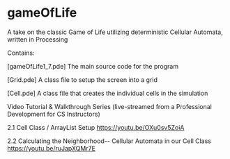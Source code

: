 # gameOfLife
A take on the classic Game of Life utilizing deterministic Cellular Automata, written in Processing

Contains:

[gameOfLife1_7.pde]  The main source code for the program

[Grid.pde]   A class file to setup the screen into a grid

[Cell.pde]   A class file that creates the individual cells in the simulation


Video Tutorial & Walkthrough Series (live-streamed from a Professional Development for CS Instructors)

2.1 Cell Class / ArrayList Setup        https://youtu.be/OXu0sv5ZoiA

2.2 Calculating the Neighborhood-- Cellular Automata in our Cell Class      https://youtu.be/ruJapXQMr7E

